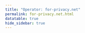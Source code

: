 ```yaml
---
title: "Operator: for-privacy.net"
permalink: for-privacy.net.html
datatable: true
hide_sidebar: true
---
```


<div>                        <script type="text/javascript">window.PlotlyConfig = {MathJaxConfig: 'local'};</script>
        <script src="https://cdn.plot.ly/plotly-latest.min.js"></script>                <div id="4be346ae-52bd-4f1c-a90d-c0d34cd2ddf3" class="plotly-graph-div" style="height:100%; width:100%;"></div>            <script type="text/javascript">                                    window.PLOTLYENV=window.PLOTLYENV || {};                                    if (document.getElementById("4be346ae-52bd-4f1c-a90d-c0d34cd2ddf3")) {                    Plotly.newPlot(                        "4be346ae-52bd-4f1c-a90d-c0d34cd2ddf3",                        [{"name": "exit probability (%)", "type": "scatter", "x": ["2019-10-31", "2019-11-01", "2019-11-02", "2019-11-03", "2019-11-04", "2019-11-05", "2019-11-06", "2019-11-07", "2019-11-08", "2019-11-09", "2019-11-10", "2019-11-11", "2019-11-12", "2019-11-13", "2019-11-14", "2019-11-15", "2019-11-16", "2019-11-17", "2019-11-18", "2019-11-19", "2019-11-20", "2019-11-21", "2019-11-22", "2019-11-23", "2019-11-24", "2019-11-25", "2019-11-26", "2019-11-27", "2019-11-28", "2019-11-29", "2019-11-30", "2019-12-01", "2019-12-02", "2019-12-03", "2019-12-04", "2019-12-05", "2019-12-06", "2019-12-07", "2019-12-08", "2019-12-09", "2019-12-10", "2019-12-11", "2019-12-12", "2019-12-13", "2019-12-14", "2019-12-15", "2019-12-16", "2019-12-17", "2019-12-18", "2019-12-19", "2019-12-20", "2019-12-21", "2019-12-22", "2019-12-23", "2019-12-24", "2019-12-25", "2019-12-26", "2019-12-27", "2019-12-28", "2019-12-29", "2019-12-30", "2019-12-31", "2020-01-01", "2020-01-02", "2020-01-03", "2020-01-04", "2020-01-05", "2020-01-06", "2020-01-07", "2020-01-08", "2020-01-09", "2020-01-10", "2020-01-11", "2020-01-12", "2020-01-13", "2020-01-14", "2020-01-15", "2020-01-16", "2020-01-17", "2020-01-18", "2020-01-19", "2020-01-20", "2020-01-21", "2020-01-22", "2020-01-23", "2020-01-24", "2020-01-25", "2020-01-26", "2020-01-27", "2020-01-28", "2020-01-29", "2020-01-30", "2020-01-31", "2020-02-01", "2020-02-02", "2020-02-03", "2020-02-04", "2020-02-05", "2020-02-06", "2020-02-07", "2020-02-08", "2020-02-09", "2020-02-10", "2020-02-11", "2020-02-12", "2020-02-13", "2020-02-14", "2020-02-15", "2020-02-16", "2020-02-17", "2020-02-18", "2020-02-19", "2020-02-20", "2020-02-21", "2020-02-22", "2020-02-23", "2020-02-24", "2020-02-25", "2020-02-26", "2020-02-27", "2020-02-28", "2020-02-29", "2020-02-29", "2020-02-29", "2020-02-29", "2020-02-29", "2020-02-29", "2020-02-29", "2020-02-29", "2020-02-29", "2020-02-29", "2020-02-29", "2020-02-29", "2020-02-29", "2020-02-29", "2020-02-29", "2020-02-29", "2020-02-29", "2020-02-29", "2020-02-29", "2020-02-29", "2020-02-29", "2020-02-29", "2020-02-29", "2020-02-29", "2020-03-01", "2020-03-02", "2020-03-03", "2020-03-04", "2020-03-05", "2020-03-06", "2020-03-07", "2020-03-08", "2020-03-09", "2020-03-10", "2020-03-11", "2020-03-12", "2020-03-13", "2020-03-14", "2020-03-15", "2020-03-16", "2020-03-17", "2020-03-18", "2020-03-19", "2020-03-20", "2020-03-21", "2020-03-22", "2020-03-23", "2020-03-24", "2020-03-25", "2020-03-26", "2020-03-27", "2020-03-28", "2020-03-29", "2020-03-30", "2020-03-31", "2020-04-01", "2020-04-02", "2020-04-03", "2020-04-04", "2020-04-05", "2020-04-06", "2020-04-07", "2020-04-08", "2020-04-09", "2020-04-10", "2020-04-11", "2020-04-12", "2020-04-13", "2020-04-14", "2020-04-15", "2020-04-16", "2020-04-17", "2020-04-18", "2020-04-19", "2020-04-20", "2020-04-21", "2020-04-22", "2020-04-23", "2020-04-24", "2020-04-25", "2020-04-26", "2020-04-27", "2020-04-28", "2020-04-29", "2020-04-30", "2020-05-01", "2020-05-02", "2020-05-03", "2020-05-04", "2020-05-05", "2020-05-06", "2020-05-07", "2020-05-08", "2020-05-09", "2020-05-10", "2020-05-12", "2020-05-12", "2020-05-13", "2020-05-14", "2020-05-15", "2020-05-16", "2020-05-17", "2020-05-18", "2020-05-19", "2020-05-20", "2020-05-20", "2020-05-20", "2020-05-20", "2020-05-20", "2020-05-20", "2020-05-20", "2020-05-20", "2020-05-20", "2020-05-20", "2020-05-20", "2020-05-20", "2020-05-20", "2020-05-20", "2020-05-20", "2020-05-20", "2020-05-20", "2020-05-20", "2020-05-20", "2020-05-20", "2020-05-21", "2020-05-21", "2020-05-21", "2020-05-21", "2020-05-21", "2020-05-21", "2020-05-21", "2020-05-21", "2020-05-21", "2020-05-21", "2020-05-21", "2020-05-21", "2020-05-21", "2020-05-21", "2020-05-21", "2020-05-21", "2020-05-21", "2020-05-21", "2020-05-21", "2020-05-21", "2020-05-21", "2020-05-21", "2020-05-21", "2020-05-22", "2020-05-22", "2020-05-22", "2020-05-22", "2020-05-22", "2020-05-22", "2020-05-22", "2020-05-22", "2020-05-22", "2020-05-22", "2020-05-22", "2020-05-22", "2020-05-22", "2020-05-22", "2020-05-22", "2020-05-22", "2020-05-22", "2020-05-22", "2020-05-22", "2020-05-22", "2020-05-22", "2020-05-22", "2020-05-22", "2020-05-22", "2020-05-23", "2020-05-24", "2020-05-25", "2020-05-26", "2020-05-27", "2020-05-28", "2020-05-29", "2020-05-30", "2020-05-31", "2020-06-01", "2020-06-02", "2020-06-03", "2020-06-04", "2020-06-05", "2020-06-06", "2020-06-07", "2020-06-08", "2020-06-09", "2020-06-10", "2020-06-11", "2020-06-12", "2020-06-13", "2020-06-14", "2020-06-15", "2020-06-16", "2020-06-17", "2020-06-18", "2020-06-19", "2020-06-20", "2020-06-21", "2020-06-22", "2020-06-22", "2020-06-22", "2020-06-22", "2020-06-22", "2020-06-22", "2020-06-22", "2020-06-22", "2020-06-22", "2020-06-22", "2020-06-22", "2020-06-22", "2020-06-22", "2020-06-22", "2020-06-22", "2020-06-22", "2020-06-22", "2020-06-22", "2020-06-22", "2020-06-22", "2020-06-22", "2020-06-22", "2020-06-22", "2020-06-22", "2020-06-23", "2020-06-24", "2020-06-25", "2020-06-26", "2020-06-27", "2020-06-28", "2020-06-29", "2020-06-30", "2020-07-01", "2020-07-02", "2020-07-03", "2020-07-04", "2020-07-05", "2020-07-06", "2020-07-07", "2020-07-08", "2020-07-09", "2020-07-10", "2020-07-11", "2020-07-12", "2020-07-13", "2020-07-14", "2020-07-15", "2020-07-16", "2020-07-17", "2020-07-18", "2020-07-19", "2020-07-20", "2020-07-21", "2020-07-22", "2020-07-23", "2020-07-24", "2020-07-25", "2020-07-26", "2020-07-27", "2020-07-28", "2020-07-29", "2020-07-30", "2020-07-31", "2020-08-01", "2020-08-02", "2020-08-03", "2020-08-04", "2020-08-04", "2020-08-05", "2020-08-06", "2020-08-07", "2020-08-08", "2020-08-09", "2020-08-10", "2020-08-11", "2020-08-12", "2020-08-13", "2020-08-14", "2020-08-15", "2020-08-16", "2020-08-17", "2020-08-18", "2020-08-19", "2020-08-20", "2020-08-21", "2020-08-22", "2020-08-23", "2020-08-24", "2020-08-25", "2020-08-26", "2020-08-27", "2020-08-28", "2020-08-29", "2020-08-30", "2020-08-31", "2020-09-01", "2020-09-02", "2020-09-03", "2020-09-04", "2020-09-05", "2020-09-06", "2020-09-08", "2020-09-09", "2020-09-10", "2020-09-11", "2020-09-12", "2020-09-13", "2020-09-14", "2020-09-15", "2020-09-16", "2020-09-17", "2020-09-18", "2020-09-19", "2020-09-20", "2020-09-21", "2020-09-22", "2020-09-23", "2020-09-24", "2020-09-25", "2020-09-26", "2020-09-27", "2020-09-28", "2020-09-29", "2020-09-30", "2020-10-01", "2020-10-02", "2020-10-03", "2020-10-04", "2020-10-05", "2020-10-06", "2020-10-07", "2020-10-08", "2020-10-09", "2020-10-10", "2020-10-11", "2020-10-12", "2020-10-13", "2020-10-14", "2020-10-15", "2020-10-16", "2020-10-17", "2020-10-18", "2020-10-19", "2020-10-20", "2020-10-21", "2020-10-22", "2020-10-23", "2020-10-24", "2020-10-25", "2020-10-26", "2020-10-27", "2020-10-28", "2020-10-30", "2020-10-31", "2020-11-01", "2020-11-02", "2020-11-03", "2020-11-04", "2020-11-05", "2020-11-06", "2020-11-07", "2020-11-08", "2020-11-09", "2020-11-10", "2020-11-11", "2020-11-12", "2020-11-13", "2020-11-14", "2020-11-15", "2020-11-17", "2020-11-18", "2020-11-19", "2020-11-20", "2020-11-21", "2020-11-22", "2020-11-23", "2020-11-24", "2020-11-25", "2020-11-26", "2020-11-27", "2020-11-28", "2020-11-29", "2020-11-30", "2020-12-01", "2020-12-02", "2020-12-03", "2020-12-04", "2020-12-05", "2020-12-06", "2020-12-07", "2020-12-09", "2020-12-10", "2020-12-11", "2020-12-12", "2020-12-13", "2020-12-14", "2020-12-16", "2020-12-19", "2020-12-20", "2020-12-22", "2020-12-24", "2020-12-25", "2020-12-26", "2020-12-27", "2020-12-28", "2020-12-29", "2020-12-30", "2020-12-31", "2021-01-01", "2021-01-02", "2021-01-03", "2021-01-04", "2021-01-05", "2021-01-07", "2021-01-08", "2021-01-09", "2021-01-10", "2021-01-11", "2021-01-12", "2021-01-13", "2021-01-14", "2021-01-15", "2021-01-16", "2021-01-17", "2021-01-18", "2021-01-19", "2021-01-20", "2021-01-21", "2021-01-22", "2021-01-23", "2021-01-24", "2021-01-25", "2021-01-26", "2021-01-27", "2021-01-28", "2021-01-29", "2021-01-30", "2021-01-31", "2021-02-01", "2021-02-02", "2021-02-03", "2021-02-04", "2021-02-05", "2021-02-06", "2021-02-07", "2021-02-08", "2021-02-09", "2021-02-10", "2021-02-11", "2021-02-12", "2021-02-13", "2021-02-14", "2021-02-15", "2021-02-16", "2021-02-17", "2021-02-18", "2021-02-19", "2021-02-20", "2021-02-21", "2021-02-22", "2021-02-23", "2021-02-24", "2021-02-25", "2021-02-26", "2021-02-27", "2021-02-28", "2021-03-01", "2021-03-02", "2021-03-03", "2021-03-04", "2021-03-05", "2021-03-06", "2021-03-07", "2021-03-08", "2021-03-09", "2021-03-10", "2021-03-11", "2021-03-13", "2021-03-14", "2021-03-15", "2021-03-16", "2021-03-17", "2021-03-18", "2021-03-19", "2021-03-20", "2021-03-21", "2021-03-22", "2021-03-23", "2021-03-24", "2021-03-25", "2021-03-26", "2021-03-27", "2021-03-28", "2021-03-29", "2021-03-30", "2021-03-31", "2021-04-01", "2021-04-02", "2021-04-03", "2021-04-04", "2021-04-05", "2021-04-06", "2021-04-07", "2021-04-08", "2021-04-09", "2021-04-10", "2021-04-11", "2021-04-12", "2021-04-13", "2021-04-14", "2021-04-15", "2021-04-16", "2021-04-17", "2021-04-18", "2021-04-19", "2021-04-20", "2021-04-21", "2021-04-22", "2021-04-23", "2021-04-24", "2021-04-25", "2021-04-26", "2021-04-27", "2021-04-28", "2021-04-29", "2021-04-30", "2021-05-01", "2021-05-02", "2021-05-03", "2021-05-04", "2021-05-05", "2021-05-06", "2021-05-07", "2021-05-08", "2021-05-09", "2021-05-10", "2021-05-11", "2021-05-12", "2021-05-13", "2021-05-14"], "xaxis": "x", "y": [0.0, 0.0, 0.0, 0.0, 0.0, 0.0, 0.0, 0.0, 0.0, 0.0, 0.0, 0.0, 0.0, 0.0, 0.0, 0.0, 0.0, 0.0, 0.0, 0.0, 0.0, 0.0, 0.0, 0.0, 0.0, 0.0, 0.0, 0.0, 0.0, 0.0, 0.0, 0.0, 0.0, 0.0, 0.0, 0.0, 0.0, 0.0, 0.0, 0.0, 0.0, 0.0, 0.0, 0.0, 0.0, 0.0, 0.0, 0.0, 0.0, 0.0, 0.0, 0.0, 0.0, 0.0, 0.0, 0.0, 0.0, 0.0, 0.0, 0.0, 0.0, 0.0, 0.0, 0.0, 0.0, 0.0, 0.0, 0.0, 0.0, 0.0, 0.0, 0.0, 0.0, 0.0, 0.0, 0.0, 0.0, 0.0, 0.0, 0.0, 0.0, 0.0, 0.0, 0.0, 0.0, 0.0, 0.0, 0.0, 0.0, 0.0, 0.0, 0.0, 0.0, 0.0, 0.0, 0.0, 0.0, 0.0, 0.0, 0.0, 0.0, 0.0, 0.0, 0.0, 0.0, 0.0, 0.0, 0.0, 0.0, 0.0, 0.0, 0.0, 0.0, 0.0, 0.0, 0.0, 0.0, 0.0, 0.0, 0.0, 0.0, 0.0, 0.0, 0.0, 0.0, 0.0, 0.0, 0.0, 0.0, 0.0, 0.0, 0.0, 0.0, 0.0, 0.0, 0.0, 0.0, 0.0, 0.0, 0.0, 0.0, 0.0, 0.0, 0.0, 0.0, 0.0, 0.0, 0.0, 0.0, 0.0, 0.0, 0.0, 0.0, 0.0, 0.0, 0.0, 0.0, 0.0, 0.0, 0.0, 0.0, 0.0, 0.0, 0.0, 0.0, 0.0, 0.0, 0.0, 0.0, 0.0, 0.0, 0.0, 0.0, 0.0, 0.0, 0.0, 0.0, 0.0, 0.0, 0.0, 0.0, 0.0, 0.0, 0.0, 0.01, 0.03, 0.04, 0.05, 0.09, 0.12, 0.14, 0.15, 0.17, 0.19, 0.21, 0.23, 0.23, 0.24, 0.28, 0.28, 0.28, 0.26, 0.25, 0.25, 0.29, 0.24, 0.24, 0.27, 0.25, 0.23, 0.23, 0.25, 0.23, 0.24, 0.25, 0.24, 0.25, 0.23, 0.23, 0.21, 0.23, 0.22, 0.22, 0.22, 0.21, 0.21, 0.21, 0.22, 0.21, 0.21, 0.21, 0.22, 0.22, 0.21, 0.21, 0.21, 0.21, 0.21, 0.22, 0.21, 0.21, 0.22, 0.21, 0.21, 0.22, 0.22, 0.22, 0.22, 0.22, 0.21, 0.22, 0.22, 0.22, 0.21, 0.22, 0.21, 0.21, 0.22, 0.22, 0.22, 0.21, 0.22, 0.22, 0.22, 0.22, 0.22, 0.21, 0.22, 0.27, 0.3, 0.26, 0.27, 0.3, 0.26, 0.27, 0.27, 0.3, 0.26, 0.27, 0.27, 0.27, 0.27, 0.3, 0.26, 0.27, 0.21, 0.3, 0.26, 0.27, 0.3, 0.26, 0.27, 0.29, 0.3, 0.28, 0.29, 0.3, 0.3, 0.24, 0.23, 0.26, 0.27, 0.28, 0.29, 0.28, 0.28, 0.28, 0.24, 0.24, 0.25, 0.25, 0.23, 0.26, 0.26, 0.27, 0.27, 0.29, 0.27, 0.27, 0.3, 0.33, 0.34, 0.51, 0.48, 0.52, 0.55, 0.49, 0.42, 0.55, 0.52, 0.5, 0.52, 0.55, 0.5, 0.47, 0.55, 0.52, 0.5, 0.54, 0.49, 0.47, 0.51, 0.54, 0.49, 0.42, 0.55, 0.49, 0.51, 0.46, 0.61, 0.51, 0.56, 0.54, 0.46, 0.49, 0.49, 0.49, 0.51, 0.38, 0.44, 0.45, 0.44, 0.41, 0.33, 0.37, 0.41, 0.38, 0.37, 0.38, 0.36, 0.38, 0.41, 0.41, 0.43, 0.39, 0.41, 0.43, 0.4, 0.43, 0.5, 0.49, 0.49, 0.48, 0.47, 0.52, 0.51, 0.44, 0.45, 0.44, 0.35, 0.44, 0.39, 0.42, 0.42, 0.43, 0.43, 0.43, 0.47, 0.43, 0.46, 0.48, 0.44, 0.51, 0.48, 0.43, 0.45, 0.46, 0.43, 0.49, 0.53, 0.53, 0.56, 0.57, 0.56, 0.56, 0.54, 0.47, 0.45, 0.46, 0.41, 0.45, 0.49, 0.49, 0.52, 0.56, 0.41, 0.46, 0.43, 0.43, 0.41, 0.43, 0.43, 0.3, 0.28, 0.37, 0.4, 0.42, 0.42, 0.4, 0.4, 0.4, 0.4, 0.41, 0.43, 0.45, 0.44, 0.44, 0.47, 0.47, 0.47, 0.46, 0.46, 0.46, 0.46, 0.47, 0.49, 0.49, 0.47, 0.47, 0.47, 0.48, 0.47, 0.48, 0.47, 0.45, 0.45, 0.48, 0.41, 0.42, 0.42, 0.41, 0.44, 0.41, 0.4, 0.39, 0.49, 0.51, 0.49, 0.44, 0.46, 0.46, 0.44, 0.42, 0.47, 0.45, 0.46, 0.53, 0.5, 0.36, 0.47, 0.41, 0.44, 0.41, 0.45, 0.47, 0.42, 0.45, 0.41, 0.4, 0.39, 0.46, 0.4, 0.45, 0.43, 0.46, 0.43, 0.4, 0.35, 0.37, 0.39, 0.36, 0.37, 0.39, 0.41, 0.42, 0.42, 0.42, 0.38, 0.39, 0.22, 0.45, 0.39, 0.43, 0.45, 0.52, 0.56, 0.5, 0.49, 0.47, 0.46, 0.44, 0.44, 0.45, 0.47, 0.46, 0.46, 0.46, 0.45, 0.41, 0.43, 0.43, 0.44, 0.44, 0.37, 0.43, 0.43, 0.42, 0.38, 0.4, 0.37, 0.38, 0.39, 0.42, 0.4, 0.39, 0.39, 0.19, 0.4, 0.41, 0.42, 0.39, 0.38, 0.37, 0.43, 0.43, 0.46, 0.42, 0.43, 0.45, 0.46, 0.44, 0.37, 0.35, 0.36, 0.34, 0.37, 0.19, 0.35, 0.44, 0.45, 0.26, 0.41, 0.42, 0.4, 0.39, 0.4, 0.39, 0.37, 0.36, 0.35, 0.21, 0.22, 0.44, 0.44, 0.43, 0.39, 0.19, 0.21, 0.31, 0.3, 0.3, 0.21, 0.15, 0.26, 0.07, 0.07, 0.07, 0.2, 0.14, 0.17, 0.15, 0.17, 0.16, 0.15, 0.18, 0.17, 0.15, 0.16, 0.16, 0.13, 0.16, 0.16, 0.13, 0.14, 0.14, 0.15, 0.15, 0.14, 0.16, 0.17, 0.15, 0.16, 0.14, 0.16, 0.15, 0.14, 0.13, 0.14, 0.14, 0.13, 0.13, 0.14, 0.13, 0.12, 0.13, 0.14, 0.14, 0.13, 0.13, 0.12, 0.14, 0.14, 0.15, 0.16, 0.15, 0.14, 0.13, 0.12, 0.13, 0.13, 0.15, 0.15], "yaxis": "y"}, {"name": "guard probability (%)", "type": "scatter", "x": ["2019-10-31", "2019-11-01", "2019-11-02", "2019-11-03", "2019-11-04", "2019-11-05", "2019-11-06", "2019-11-07", "2019-11-08", "2019-11-09", "2019-11-10", "2019-11-11", "2019-11-12", "2019-11-13", "2019-11-14", "2019-11-15", "2019-11-16", "2019-11-17", "2019-11-18", "2019-11-19", "2019-11-20", "2019-11-21", "2019-11-22", "2019-11-23", "2019-11-24", "2019-11-25", "2019-11-26", "2019-11-27", "2019-11-28", "2019-11-29", "2019-11-30", "2019-12-01", "2019-12-02", "2019-12-03", "2019-12-04", "2019-12-05", "2019-12-06", "2019-12-07", "2019-12-08", "2019-12-09", "2019-12-10", "2019-12-11", "2019-12-12", "2019-12-13", "2019-12-14", "2019-12-15", "2019-12-16", "2019-12-17", "2019-12-18", "2019-12-19", "2019-12-20", "2019-12-21", "2019-12-22", "2019-12-23", "2019-12-24", "2019-12-25", "2019-12-26", "2019-12-27", "2019-12-28", "2019-12-29", "2019-12-30", "2019-12-31", "2020-01-01", "2020-01-02", "2020-01-03", "2020-01-04", "2020-01-05", "2020-01-06", "2020-01-07", "2020-01-08", "2020-01-09", "2020-01-10", "2020-01-11", "2020-01-12", "2020-01-13", "2020-01-14", "2020-01-15", "2020-01-16", "2020-01-17", "2020-01-18", "2020-01-19", "2020-01-20", "2020-01-21", "2020-01-22", "2020-01-23", "2020-01-24", "2020-01-25", "2020-01-26", "2020-01-27", "2020-01-28", "2020-01-29", "2020-01-30", "2020-01-31", "2020-02-01", "2020-02-02", "2020-02-03", "2020-02-04", "2020-02-05", "2020-02-06", "2020-02-07", "2020-02-08", "2020-02-09", "2020-02-10", "2020-02-11", "2020-02-12", "2020-02-13", "2020-02-14", "2020-02-15", "2020-02-16", "2020-02-17", "2020-02-18", "2020-02-19", "2020-02-20", "2020-02-21", "2020-02-22", "2020-02-23", "2020-02-24", "2020-02-25", "2020-02-26", "2020-02-27", "2020-02-28", "2020-02-29", "2020-02-29", "2020-02-29", "2020-02-29", "2020-02-29", "2020-02-29", "2020-02-29", "2020-02-29", "2020-02-29", "2020-02-29", "2020-02-29", "2020-02-29", "2020-02-29", "2020-02-29", "2020-02-29", "2020-02-29", "2020-02-29", "2020-02-29", "2020-02-29", "2020-02-29", "2020-02-29", "2020-02-29", "2020-02-29", "2020-02-29", "2020-03-01", "2020-03-02", "2020-03-03", "2020-03-04", "2020-03-05", "2020-03-06", "2020-03-07", "2020-03-08", "2020-03-09", "2020-03-10", "2020-03-11", "2020-03-12", "2020-03-13", "2020-03-14", "2020-03-15", "2020-03-16", "2020-03-17", "2020-03-18", "2020-03-19", "2020-03-20", "2020-03-21", "2020-03-22", "2020-03-23", "2020-03-24", "2020-03-25", "2020-03-26", "2020-03-27", "2020-03-28", "2020-03-29", "2020-03-30", "2020-03-31", "2020-04-01", "2020-04-02", "2020-04-03", "2020-04-04", "2020-04-05", "2020-04-06", "2020-04-07", "2020-04-08", "2020-04-09", "2020-04-10", "2020-04-11", "2020-04-12", "2020-04-13", "2020-04-14", "2020-04-15", "2020-04-16", "2020-04-17", "2020-04-18", "2020-04-19", "2020-04-20", "2020-04-21", "2020-04-22", "2020-04-23", "2020-04-24", "2020-04-25", "2020-04-26", "2020-04-27", "2020-04-28", "2020-04-29", "2020-04-30", "2020-05-01", "2020-05-02", "2020-05-03", "2020-05-04", "2020-05-05", "2020-05-06", "2020-05-07", "2020-05-08", "2020-05-09", "2020-05-10", "2020-05-12", "2020-05-12", "2020-05-13", "2020-05-14", "2020-05-15", "2020-05-16", "2020-05-17", "2020-05-18", "2020-05-19", "2020-05-20", "2020-05-20", "2020-05-20", "2020-05-20", "2020-05-20", "2020-05-20", "2020-05-20", "2020-05-20", "2020-05-20", "2020-05-20", "2020-05-20", "2020-05-20", "2020-05-20", "2020-05-20", "2020-05-20", "2020-05-20", "2020-05-20", "2020-05-20", "2020-05-20", "2020-05-20", "2020-05-21", "2020-05-21", "2020-05-21", "2020-05-21", "2020-05-21", "2020-05-21", "2020-05-21", "2020-05-21", "2020-05-21", "2020-05-21", "2020-05-21", "2020-05-21", "2020-05-21", "2020-05-21", "2020-05-21", "2020-05-21", "2020-05-21", "2020-05-21", "2020-05-21", "2020-05-21", "2020-05-21", "2020-05-21", "2020-05-21", "2020-05-22", "2020-05-22", "2020-05-22", "2020-05-22", "2020-05-22", "2020-05-22", "2020-05-22", "2020-05-22", "2020-05-22", "2020-05-22", "2020-05-22", "2020-05-22", "2020-05-22", "2020-05-22", "2020-05-22", "2020-05-22", "2020-05-22", "2020-05-22", "2020-05-22", "2020-05-22", "2020-05-22", "2020-05-22", "2020-05-22", "2020-05-22", "2020-05-23", "2020-05-24", "2020-05-25", "2020-05-26", "2020-05-27", "2020-05-28", "2020-05-29", "2020-05-30", "2020-05-31", "2020-06-01", "2020-06-02", "2020-06-03", "2020-06-04", "2020-06-05", "2020-06-06", "2020-06-07", "2020-06-08", "2020-06-09", "2020-06-10", "2020-06-11", "2020-06-12", "2020-06-13", "2020-06-14", "2020-06-15", "2020-06-16", "2020-06-17", "2020-06-18", "2020-06-19", "2020-06-20", "2020-06-21", "2020-06-22", "2020-06-22", "2020-06-22", "2020-06-22", "2020-06-22", "2020-06-22", "2020-06-22", "2020-06-22", "2020-06-22", "2020-06-22", "2020-06-22", "2020-06-22", "2020-06-22", "2020-06-22", "2020-06-22", "2020-06-22", "2020-06-22", "2020-06-22", "2020-06-22", "2020-06-22", "2020-06-22", "2020-06-22", "2020-06-22", "2020-06-22", "2020-06-23", "2020-06-24", "2020-06-25", "2020-06-26", "2020-06-27", "2020-06-28", "2020-06-29", "2020-06-30", "2020-07-01", "2020-07-02", "2020-07-03", "2020-07-04", "2020-07-05", "2020-07-06", "2020-07-07", "2020-07-08", "2020-07-09", "2020-07-10", "2020-07-11", "2020-07-12", "2020-07-13", "2020-07-14", "2020-07-15", "2020-07-16", "2020-07-17", "2020-07-18", "2020-07-19", "2020-07-20", "2020-07-21", "2020-07-22", "2020-07-23", "2020-07-24", "2020-07-25", "2020-07-26", "2020-07-27", "2020-07-28", "2020-07-29", "2020-07-30", "2020-07-31", "2020-08-01", "2020-08-02", "2020-08-03", "2020-08-04", "2020-08-04", "2020-08-05", "2020-08-06", "2020-08-07", "2020-08-08", "2020-08-09", "2020-08-10", "2020-08-11", "2020-08-12", "2020-08-13", "2020-08-14", "2020-08-15", "2020-08-16", "2020-08-17", "2020-08-18", "2020-08-19", "2020-08-20", "2020-08-21", "2020-08-22", "2020-08-23", "2020-08-24", "2020-08-25", "2020-08-26", "2020-08-27", "2020-08-28", "2020-08-29", "2020-08-30", "2020-08-31", "2020-09-01", "2020-09-02", "2020-09-03", "2020-09-04", "2020-09-05", "2020-09-06", "2020-09-08", "2020-09-09", "2020-09-10", "2020-09-11", "2020-09-12", "2020-09-13", "2020-09-14", "2020-09-15", "2020-09-16", "2020-09-17", "2020-09-18", "2020-09-19", "2020-09-20", "2020-09-21", "2020-09-22", "2020-09-23", "2020-09-24", "2020-09-25", "2020-09-26", "2020-09-27", "2020-09-28", "2020-09-29", "2020-09-30", "2020-10-01", "2020-10-02", "2020-10-03", "2020-10-04", "2020-10-05", "2020-10-06", "2020-10-07", "2020-10-08", "2020-10-09", "2020-10-10", "2020-10-11", "2020-10-12", "2020-10-13", "2020-10-14", "2020-10-15", "2020-10-16", "2020-10-17", "2020-10-18", "2020-10-19", "2020-10-20", "2020-10-21", "2020-10-22", "2020-10-23", "2020-10-24", "2020-10-25", "2020-10-26", "2020-10-27", "2020-10-28", "2020-10-30", "2020-10-31", "2020-11-01", "2020-11-02", "2020-11-03", "2020-11-04", "2020-11-05", "2020-11-06", "2020-11-07", "2020-11-08", "2020-11-09", "2020-11-10", "2020-11-11", "2020-11-12", "2020-11-13", "2020-11-14", "2020-11-15", "2020-11-17", "2020-11-18", "2020-11-19", "2020-11-20", "2020-11-21", "2020-11-22", "2020-11-23", "2020-11-24", "2020-11-25", "2020-11-26", "2020-11-27", "2020-11-28", "2020-11-29", "2020-11-30", "2020-12-01", "2020-12-02", "2020-12-03", "2020-12-04", "2020-12-05", "2020-12-06", "2020-12-07", "2020-12-09", "2020-12-10", "2020-12-11", "2020-12-12", "2020-12-13", "2020-12-14", "2020-12-16", "2020-12-19", "2020-12-20", "2020-12-22", "2020-12-24", "2020-12-25", "2020-12-26", "2020-12-27", "2020-12-28", "2020-12-29", "2020-12-30", "2020-12-31", "2021-01-01", "2021-01-02", "2021-01-03", "2021-01-04", "2021-01-05", "2021-01-07", "2021-01-08", "2021-01-09", "2021-01-10", "2021-01-11", "2021-01-12", "2021-01-13", "2021-01-14", "2021-01-15", "2021-01-16", "2021-01-17", "2021-01-18", "2021-01-19", "2021-01-20", "2021-01-21", "2021-01-22", "2021-01-23", "2021-01-24", "2021-01-25", "2021-01-26", "2021-01-27", "2021-01-28", "2021-01-29", "2021-01-30", "2021-01-31", "2021-02-01", "2021-02-02", "2021-02-03", "2021-02-04", "2021-02-05", "2021-02-06", "2021-02-07", "2021-02-08", "2021-02-09", "2021-02-10", "2021-02-11", "2021-02-12", "2021-02-13", "2021-02-14", "2021-02-15", "2021-02-16", "2021-02-17", "2021-02-18", "2021-02-19", "2021-02-20", "2021-02-21", "2021-02-22", "2021-02-23", "2021-02-24", "2021-02-25", "2021-02-26", "2021-02-27", "2021-02-28", "2021-03-01", "2021-03-02", "2021-03-03", "2021-03-04", "2021-03-05", "2021-03-06", "2021-03-07", "2021-03-08", "2021-03-09", "2021-03-10", "2021-03-11", "2021-03-13", "2021-03-14", "2021-03-15", "2021-03-16", "2021-03-17", "2021-03-18", "2021-03-19", "2021-03-20", "2021-03-21", "2021-03-22", "2021-03-23", "2021-03-24", "2021-03-25", "2021-03-26", "2021-03-27", "2021-03-28", "2021-03-29", "2021-03-30", "2021-03-31", "2021-04-01", "2021-04-02", "2021-04-03", "2021-04-04", "2021-04-05", "2021-04-06", "2021-04-07", "2021-04-08", "2021-04-09", "2021-04-10", "2021-04-11", "2021-04-12", "2021-04-13", "2021-04-14", "2021-04-15", "2021-04-16", "2021-04-17", "2021-04-18", "2021-04-19", "2021-04-20", "2021-04-21", "2021-04-22", "2021-04-23", "2021-04-24", "2021-04-25", "2021-04-26", "2021-04-27", "2021-04-28", "2021-04-29", "2021-04-30", "2021-05-01", "2021-05-02", "2021-05-03", "2021-05-04", "2021-05-05", "2021-05-06", "2021-05-07", "2021-05-08", "2021-05-09", "2021-05-10", "2021-05-11", "2021-05-12", "2021-05-13", "2021-05-14"], "xaxis": "x", "y": [0.66, 0.68, 0.69, 0.68, 0.76, 0.78, 0.79, 0.77, 0.77, 0.73, 0.72, 0.72, 0.75, 0.71, 0.69, 0.73, 0.68, 0.65, 0.79, 0.81, 0.86, 0.92, 0.92, 0.96, 0.86, 0.86, 0.86, 0.86, 0.83, 0.84, 0.81, 0.8, 0.79, 0.83, 0.84, 0.88, 0.85, 0.8, 0.8, 0.78, 0.84, 0.85, 0.84, 0.85, 0.87, 0.87, 0.88, 0.9, 0.97, 0.95, 0.92, 0.94, 0.94, 0.92, 1.0, 1.05, 0.98, 0.98, 0.91, 0.93, 0.96, 0.95, 0.88, 0.85, 0.95, 0.9, 0.86, 0.92, 0.88, 0.93, 0.87, 0.88, 0.85, 0.85, 0.86, 0.82, 0.83, 0.88, 0.9, 0.9, 0.89, 0.92, 0.93, 0.9, 0.86, 0.86, 0.91, 0.86, 0.84, 0.83, 0.9, 0.84, 0.89, 0.88, 0.87, 0.9, 0.92, 0.92, 0.88, 0.88, 0.87, 0.91, 0.86, 0.89, 0.93, 0.96, 0.96, 0.94, 0.9, 0.91, 0.9, 0.92, 0.92, 0.89, 0.9, 0.85, 0.82, 0.81, 0.83, 0.83, 0.91, 0.92, 0.92, 0.91, 0.91, 0.91, 0.9, 0.92, 0.91, 0.91, 0.91, 0.92, 0.91, 0.9, 0.92, 0.91, 0.91, 0.86, 0.92, 0.88, 0.9, 0.93, 0.91, 0.91, 0.9, 0.9, 0.85, 0.89, 0.83, 0.85, 0.88, 0.89, 0.88, 0.92, 0.87, 0.84, 0.86, 0.74, 0.9, 0.84, 0.89, 0.91, 0.93, 0.92, 0.94, 1.01, 0.99, 1.0, 0.96, 0.93, 0.92, 0.97, 0.96, 1.0, 1.02, 0.97, 0.91, 0.9, 0.89, 0.85, 0.93, 0.98, 0.92, 0.88, 0.9, 0.89, 0.86, 0.87, 0.87, 0.83, 0.83, 0.8, 0.84, 0.83, 0.83, 0.8, 0.8, 0.87, 0.95, 0.88, 0.83, 0.85, 0.88, 0.86, 0.84, 0.89, 0.89, 0.89, 0.84, 0.83, 0.83, 0.83, 0.84, 0.85, 0.88, 0.88, 0.88, 0.8, 0.76, 0.83, 0.83, 0.87, 0.9, 0.85, 0.86, 0.86, 0.85, 0.86, 0.89, 0.86, 0.88, 0.85, 0.86, 0.89, 0.86, 0.88, 0.86, 0.86, 0.87, 0.87, 0.86, 0.86, 0.89, 0.85, 0.86, 0.88, 0.89, 0.85, 0.85, 0.88, 0.89, 0.85, 0.88, 0.89, 0.85, 0.87, 0.88, 0.89, 0.85, 0.89, 0.9, 0.86, 0.88, 0.89, 0.87, 0.88, 0.9, 0.87, 0.87, 0.85, 0.89, 0.89, 0.89, 0.89, 0.89, 0.86, 0.85, 0.89, 0.9, 0.86, 0.89, 0.86, 0.88, 0.9, 0.9, 0.86, 0.85, 0.89, 0.88, 0.89, 0.9, 0.89, 0.87, 0.88, 0.87, 0.83, 0.87, 0.86, 0.67, 0.69, 0.65, 0.55, 0.57, 0.57, 0.62, 0.59, 0.62, 0.69, 0.79, 0.75, 0.45, 0.5, 0.5, 0.52, 0.43, 0.49, 0.44, 0.53, 0.48, 0.33, 0.45, 0.49, 0.48, 0.48, 0.48, 0.48, 0.46, 0.48, 0.48, 0.48, 0.47, 0.47, 0.48, 0.46, 0.47, 0.48, 0.47, 0.47, 0.49, 0.44, 0.47, 0.47, 0.47, 0.46, 0.48, 0.48, 0.53, 0.56, 0.36, 0.44, 0.41, 0.32, 0.42, 0.46, 0.45, 0.39, 0.37, 0.41, 0.44, 0.46, 0.52, 0.67, 0.8, 0.81, 0.62, 0.64, 0.63, 0.66, 0.69, 0.67, 0.7, 0.78, 0.79, 0.73, 0.63, 0.68, 0.67, 0.64, 0.4, 0.38, 0.38, 0.37, 0.4, 0.37, 0.38, 0.37, 0.32, 0.38, 0.39, 0.42, 0.4, 0.4, 0.45, 0.5, 0.75, 0.81, 0.62, 0.52, 0.53, 0.52, 0.45, 0.56, 0.59, 0.56, 0.47, 0.51, 0.48, 0.46, 0.45, 0.55, 0.58, 0.47, 0.47, 0.48, 0.4, 0.46, 0.43, 0.42, 0.44, 0.41, 0.41, 0.43, 0.44, 0.63, 0.74, 0.72, 0.77, 0.57, 0.53, 0.51, 0.52, 0.52, 0.49, 0.46, 0.43, 0.38, 0.39, 0.41, 0.44, 0.45, 0.43, 0.44, 0.41, 0.46, 0.44, 0.43, 0.4, 0.43, 0.49, 0.5, 0.49, 0.44, 0.45, 0.44, 0.42, 0.43, 0.42, 0.47, 0.5, 0.49, 0.45, 0.45, 0.48, 0.59, 0.57, 0.46, 0.48, 0.46, 0.52, 0.49, 0.55, 0.57, 0.5, 0.48, 0.44, 0.46, 0.45, 0.48, 0.48, 0.5, 0.53, 0.5, 0.54, 0.67, 0.83, 0.77, 0.71, 0.53, 0.48, 0.45, 0.49, 0.48, 0.52, 0.61, 0.55, 0.51, 0.5, 0.48, 0.48, 0.5, 0.44, 0.46, 0.44, 0.45, 0.44, 0.45, 0.39, 0.43, 0.42, 0.41, 0.44, 0.5, 0.76, 0.77, 0.68, 0.51, 0.51, 0.56, 0.58, 0.4, 0.5, 0.4, 0.52, 0.53, 0.59, 0.42, 0.49, 0.54, 0.42, 0.42, 0.44, 0.42, 0.36, 0.41, 0.43, 0.58, 0.72, 0.81, 0.8, 0.7, 0.53, 0.52, 0.44, 0.52, 0.57, 0.56, 0.64, 0.52, 0.46, 0.54, 0.49, 0.59, 0.55, 0.6, 0.61, 0.47, 0.47, 0.47, 0.49, 0.44, 0.42, 0.4, 0.45, 0.45, 0.46, 0.5, 0.49, 0.64, 0.77, 0.75, 0.68, 0.62, 0.41, 0.33, 0.38, 0.45, 0.46, 0.5, 0.33, 0.45, 0.44, 0.41, 0.42, 0.46, 0.45, 0.47, 0.49, 0.49, 0.45, 0.47, 0.47, 0.48, 0.5, 0.47, 0.47, 0.53, 0.56, 0.58, 0.67, 0.58, 0.5, 0.5, 0.41, 0.46, 0.5, 0.47, 0.47, 0.48, 0.45, 0.43, 0.51, 0.58, 0.52, 0.43, 0.46, 0.49, 0.41, 0.39, 0.45, 0.4, 0.39, 0.42, 0.45, 0.44, 0.47, 0.56, 0.55, 0.59, 0.65, 0.45, 0.46, 0.43, 0.42, 0.49, 0.51, 0.54, 0.56, 0.52, 0.47, 0.47, 0.49, 0.5, 0.5, 0.53, 0.44, 0.44, 0.49, 0.47, 0.47, 0.48, 0.47, 0.48, 0.47, 0.49, 0.52, 0.6, 0.67, 0.68, 0.59, 0.53, 0.54, 0.48], "yaxis": "y"}, {"name": "advertised bandwidth", "type": "scatter", "x": ["2019-10-31", "2019-11-01", "2019-11-02", "2019-11-03", "2019-11-04", "2019-11-05", "2019-11-06", "2019-11-07", "2019-11-08", "2019-11-09", "2019-11-10", "2019-11-11", "2019-11-12", "2019-11-13", "2019-11-14", "2019-11-15", "2019-11-16", "2019-11-17", "2019-11-18", "2019-11-19", "2019-11-20", "2019-11-21", "2019-11-22", "2019-11-23", "2019-11-24", "2019-11-25", "2019-11-26", "2019-11-27", "2019-11-28", "2019-11-29", "2019-11-30", "2019-12-01", "2019-12-02", "2019-12-03", "2019-12-04", "2019-12-05", "2019-12-06", "2019-12-07", "2019-12-08", "2019-12-09", "2019-12-10", "2019-12-11", "2019-12-12", "2019-12-13", "2019-12-14", "2019-12-15", "2019-12-16", "2019-12-17", "2019-12-18", "2019-12-19", "2019-12-20", "2019-12-21", "2019-12-22", "2019-12-23", "2019-12-24", "2019-12-25", "2019-12-26", "2019-12-27", "2019-12-28", "2019-12-29", "2019-12-30", "2019-12-31", "2020-01-01", "2020-01-02", "2020-01-03", "2020-01-04", "2020-01-05", "2020-01-06", "2020-01-07", "2020-01-08", "2020-01-09", "2020-01-10", "2020-01-11", "2020-01-12", "2020-01-13", "2020-01-14", "2020-01-15", "2020-01-16", "2020-01-17", "2020-01-18", "2020-01-19", "2020-01-20", "2020-01-21", "2020-01-22", "2020-01-23", "2020-01-24", "2020-01-25", "2020-01-26", "2020-01-27", "2020-01-28", "2020-01-29", "2020-01-30", "2020-01-31", "2020-02-01", "2020-02-02", "2020-02-03", "2020-02-04", "2020-02-05", "2020-02-06", "2020-02-07", "2020-02-08", "2020-02-09", "2020-02-10", "2020-02-11", "2020-02-12", "2020-02-13", "2020-02-14", "2020-02-15", "2020-02-16", "2020-02-17", "2020-02-18", "2020-02-19", "2020-02-20", "2020-02-21", "2020-02-22", "2020-02-23", "2020-02-24", "2020-02-25", "2020-02-26", "2020-02-27", "2020-02-28", "2020-02-29", "2020-02-29", "2020-02-29", "2020-02-29", "2020-02-29", "2020-02-29", "2020-02-29", "2020-02-29", "2020-02-29", "2020-02-29", "2020-02-29", "2020-02-29", "2020-02-29", "2020-02-29", "2020-02-29", "2020-02-29", "2020-02-29", "2020-02-29", "2020-02-29", "2020-02-29", "2020-02-29", "2020-02-29", "2020-02-29", "2020-02-29", "2020-03-01", "2020-03-02", "2020-03-03", "2020-03-04", "2020-03-05", "2020-03-06", "2020-03-07", "2020-03-08", "2020-03-09", "2020-03-10", "2020-03-11", "2020-03-12", "2020-03-13", "2020-03-14", "2020-03-15", "2020-03-16", "2020-03-17", "2020-03-18", "2020-03-19", "2020-03-20", "2020-03-21", "2020-03-22", "2020-03-23", "2020-03-24", "2020-03-25", "2020-03-26", "2020-03-27", "2020-03-28", "2020-03-29", "2020-03-30", "2020-03-31", "2020-04-01", "2020-04-02", "2020-04-03", "2020-04-04", "2020-04-05", "2020-04-06", "2020-04-07", "2020-04-08", "2020-04-09", "2020-04-10", "2020-04-11", "2020-04-12", "2020-04-13", "2020-04-14", "2020-04-15", "2020-04-16", "2020-04-17", "2020-04-18", "2020-04-19", "2020-04-20", "2020-04-21", "2020-04-22", "2020-04-23", "2020-04-24", "2020-04-25", "2020-04-26", "2020-04-27", "2020-04-28", "2020-04-29", "2020-04-30", "2020-05-01", "2020-05-02", "2020-05-03", "2020-05-04", "2020-05-05", "2020-05-06", "2020-05-07", "2020-05-08", "2020-05-09", "2020-05-10", "2020-05-12", "2020-05-12", "2020-05-13", "2020-05-14", "2020-05-15", "2020-05-16", "2020-05-17", "2020-05-18", "2020-05-19", "2020-05-20", "2020-05-20", "2020-05-20", "2020-05-20", "2020-05-20", "2020-05-20", "2020-05-20", "2020-05-20", "2020-05-20", "2020-05-20", "2020-05-20", "2020-05-20", "2020-05-20", "2020-05-20", "2020-05-20", "2020-05-20", "2020-05-20", "2020-05-20", "2020-05-20", "2020-05-20", "2020-05-21", "2020-05-21", "2020-05-21", "2020-05-21", "2020-05-21", "2020-05-21", "2020-05-21", "2020-05-21", "2020-05-21", "2020-05-21", "2020-05-21", "2020-05-21", "2020-05-21", "2020-05-21", "2020-05-21", "2020-05-21", "2020-05-21", "2020-05-21", "2020-05-21", "2020-05-21", "2020-05-21", "2020-05-21", "2020-05-21", "2020-05-22", "2020-05-22", "2020-05-22", "2020-05-22", "2020-05-22", "2020-05-22", "2020-05-22", "2020-05-22", "2020-05-22", "2020-05-22", "2020-05-22", "2020-05-22", "2020-05-22", "2020-05-22", "2020-05-22", "2020-05-22", "2020-05-22", "2020-05-22", "2020-05-22", "2020-05-22", "2020-05-22", "2020-05-22", "2020-05-22", "2020-05-22", "2020-05-23", "2020-05-24", "2020-05-25", "2020-05-26", "2020-05-27", "2020-05-28", "2020-05-29", "2020-05-30", "2020-05-31", "2020-06-01", "2020-06-02", "2020-06-03", "2020-06-04", "2020-06-05", "2020-06-06", "2020-06-07", "2020-06-08", "2020-06-09", "2020-06-10", "2020-06-11", "2020-06-12", "2020-06-13", "2020-06-14", "2020-06-15", "2020-06-16", "2020-06-17", "2020-06-18", "2020-06-19", "2020-06-20", "2020-06-21", "2020-06-22", "2020-06-22", "2020-06-22", "2020-06-22", "2020-06-22", "2020-06-22", "2020-06-22", "2020-06-22", "2020-06-22", "2020-06-22", "2020-06-22", "2020-06-22", "2020-06-22", "2020-06-22", "2020-06-22", "2020-06-22", "2020-06-22", "2020-06-22", "2020-06-22", "2020-06-22", "2020-06-22", "2020-06-22", "2020-06-22", "2020-06-22", "2020-06-23", "2020-06-24", "2020-06-25", "2020-06-26", "2020-06-27", "2020-06-28", "2020-06-29", "2020-06-30", "2020-07-01", "2020-07-02", "2020-07-03", "2020-07-04", "2020-07-05", "2020-07-06", "2020-07-07", "2020-07-08", "2020-07-09", "2020-07-10", "2020-07-11", "2020-07-12", "2020-07-13", "2020-07-14", "2020-07-15", "2020-07-16", "2020-07-17", "2020-07-18", "2020-07-19", "2020-07-20", "2020-07-21", "2020-07-22", "2020-07-23", "2020-07-24", "2020-07-25", "2020-07-26", "2020-07-27", "2020-07-28", "2020-07-29", "2020-07-30", "2020-07-31", "2020-08-01", "2020-08-02", "2020-08-03", "2020-08-04", "2020-08-04", "2020-08-05", "2020-08-06", "2020-08-07", "2020-08-08", "2020-08-09", "2020-08-10", "2020-08-11", "2020-08-12", "2020-08-13", "2020-08-14", "2020-08-15", "2020-08-16", "2020-08-17", "2020-08-18", "2020-08-19", "2020-08-20", "2020-08-21", "2020-08-22", "2020-08-23", "2020-08-24", "2020-08-25", "2020-08-26", "2020-08-27", "2020-08-28", "2020-08-29", "2020-08-30", "2020-08-31", "2020-09-01", "2020-09-02", "2020-09-03", "2020-09-04", "2020-09-05", "2020-09-06", "2020-09-08", "2020-09-09", "2020-09-10", "2020-09-11", "2020-09-12", "2020-09-13", "2020-09-14", "2020-09-15", "2020-09-16", "2020-09-17", "2020-09-18", "2020-09-19", "2020-09-20", "2020-09-21", "2020-09-22", "2020-09-23", "2020-09-24", "2020-09-25", "2020-09-26", "2020-09-27", "2020-09-28", "2020-09-29", "2020-09-30", "2020-10-01", "2020-10-02", "2020-10-03", "2020-10-04", "2020-10-05", "2020-10-06", "2020-10-07", "2020-10-08", "2020-10-09", "2020-10-10", "2020-10-11", "2020-10-12", "2020-10-13", "2020-10-14", "2020-10-15", "2020-10-16", "2020-10-17", "2020-10-18", "2020-10-19", "2020-10-20", "2020-10-21", "2020-10-22", "2020-10-23", "2020-10-24", "2020-10-25", "2020-10-26", "2020-10-27", "2020-10-28", "2020-10-30", "2020-10-31", "2020-11-01", "2020-11-02", "2020-11-03", "2020-11-04", "2020-11-05", "2020-11-06", "2020-11-07", "2020-11-08", "2020-11-09", "2020-11-10", "2020-11-11", "2020-11-12", "2020-11-13", "2020-11-14", "2020-11-15", "2020-11-17", "2020-11-18", "2020-11-19", "2020-11-20", "2020-11-21", "2020-11-22", "2020-11-23", "2020-11-24", "2020-11-25", "2020-11-26", "2020-11-27", "2020-11-28", "2020-11-29", "2020-11-30", "2020-12-01", "2020-12-02", "2020-12-03", "2020-12-04", "2020-12-05", "2020-12-06", "2020-12-07", "2020-12-09", "2020-12-10", "2020-12-11", "2020-12-12", "2020-12-13", "2020-12-14", "2020-12-16", "2020-12-19", "2020-12-20", "2020-12-22", "2020-12-24", "2020-12-25", "2020-12-26", "2020-12-27", "2020-12-28", "2020-12-29", "2020-12-30", "2020-12-31", "2021-01-01", "2021-01-02", "2021-01-03", "2021-01-04", "2021-01-05", "2021-01-07", "2021-01-08", "2021-01-09", "2021-01-10", "2021-01-11", "2021-01-12", "2021-01-13", "2021-01-14", "2021-01-15", "2021-01-16", "2021-01-17", "2021-01-18", "2021-01-19", "2021-01-20", "2021-01-21", "2021-01-22", "2021-01-23", "2021-01-24", "2021-01-25", "2021-01-26", "2021-01-27", "2021-01-28", "2021-01-29", "2021-01-30", "2021-01-31", "2021-02-01", "2021-02-02", "2021-02-03", "2021-02-04", "2021-02-05", "2021-02-06", "2021-02-07", "2021-02-08", "2021-02-09", "2021-02-10", "2021-02-11", "2021-02-12", "2021-02-13", "2021-02-14", "2021-02-15", "2021-02-16", "2021-02-17", "2021-02-18", "2021-02-19", "2021-02-20", "2021-02-21", "2021-02-22", "2021-02-23", "2021-02-24", "2021-02-25", "2021-02-26", "2021-02-27", "2021-02-28", "2021-03-01", "2021-03-02", "2021-03-03", "2021-03-04", "2021-03-05", "2021-03-06", "2021-03-07", "2021-03-08", "2021-03-09", "2021-03-10", "2021-03-11", "2021-03-13", "2021-03-14", "2021-03-15", "2021-03-16", "2021-03-17", "2021-03-18", "2021-03-19", "2021-03-20", "2021-03-21", "2021-03-22", "2021-03-23", "2021-03-24", "2021-03-25", "2021-03-26", "2021-03-27", "2021-03-28", "2021-03-29", "2021-03-30", "2021-03-31", "2021-04-01", "2021-04-02", "2021-04-03", "2021-04-04", "2021-04-05", "2021-04-06", "2021-04-07", "2021-04-08", "2021-04-09", "2021-04-10", "2021-04-11", "2021-04-12", "2021-04-13", "2021-04-14", "2021-04-15", "2021-04-16", "2021-04-17", "2021-04-18", "2021-04-19", "2021-04-20", "2021-04-21", "2021-04-22", "2021-04-23", "2021-04-24", "2021-04-25", "2021-04-26", "2021-04-27", "2021-04-28", "2021-04-29", "2021-04-30", "2021-05-01", "2021-05-02", "2021-05-03", "2021-05-04", "2021-05-05", "2021-05-06", "2021-05-07", "2021-05-08", "2021-05-09", "2021-05-10", "2021-05-11", "2021-05-12", "2021-05-13", "2021-05-14"], "xaxis": "x", "y": [2.16, 2.16, 2.26, 2.28, 2.05, 2.04, 2.03, 1.96, 1.93, 1.94, 1.96, 1.99, 1.99, 2.0, 1.99, 1.96, 1.95, 1.96, 1.95, 1.96, 1.96, 1.96, 1.95, 1.91, 1.92, 1.96, 1.96, 1.95, 1.96, 1.94, 1.9, 1.9, 1.89, 1.91, 1.91, 1.94, 1.93, 1.93, 1.92, 1.93, 1.95, 1.96, 1.96, 1.97, 1.96, 1.95, 1.93, 1.93, 1.98, 1.99, 2.0, 1.98, 1.99, 2.05, 2.11, 2.11, 2.12, 2.13, 2.08, 2.03, 2.03, 2.04, 2.03, 2.04, 2.03, 2.03, 2.05, 2.03, 2.03, 2.03, 2.03, 2.04, 2.06, 2.06, 2.05, 2.05, 2.05, 2.07, 2.06, 2.05, 2.06, 2.07, 2.04, 2.03, 2.05, 2.05, 1.99, 1.99, 1.97, 1.95, 1.97, 1.96, 1.96, 2.0, 2.01, 2.02, 2.02, 2.01, 1.99, 2.0, 2.02, 2.02, 2.02, 2.01, 2.02, 2.03, 2.01, 2.04, 2.03, 2.05, 2.05, 2.05, 2.01, 2.0, 2.0, 2.01, 2.05, 2.08, 2.1, 2.07, 2.07, 2.09, 2.09, 2.07, 2.09, 2.09, 2.07, 2.09, 2.09, 2.09, 2.07, 2.09, 2.09, 2.07, 2.09, 2.09, 2.09, 2.07, 2.09, 2.09, 2.07, 2.09, 2.09, 2.09, 2.07, 2.09, 2.08, 2.07, 2.05, 2.04, 2.02, 2.02, 2.03, 2.04, 2.05, 2.05, 2.05, 2.03, 2.03, 2.13, 2.16, 2.16, 2.22, 2.26, 2.26, 2.24, 2.22, 2.21, 2.22, 2.24, 2.23, 2.26, 2.26, 2.34, 2.32, 2.34, 2.33, 2.35, 2.31, 2.31, 2.32, 2.33, 2.33, 2.32, 2.31, 2.32, 2.36, 2.36, 2.37, 2.42, 2.44, 2.46, 2.51, 2.5, 2.49, 2.49, 2.53, 2.53, 2.54, 2.58, 2.58, 2.59, 2.58, 2.62, 2.62, 2.64, 2.62, 2.59, 2.57, 2.56, 2.57, 2.59, 2.62, 2.64, 2.64, 2.63, 2.61, 2.62, 2.61, 2.59, 2.6, 2.59, 2.59, 2.6, 2.64, 2.64, 2.64, 2.64, 2.64, 2.64, 2.64, 2.64, 2.64, 2.64, 2.64, 2.64, 2.64, 2.64, 2.64, 2.64, 2.64, 2.64, 2.64, 2.64, 2.64, 2.62, 2.62, 2.62, 2.62, 2.62, 2.62, 2.62, 2.62, 2.62, 2.62, 2.62, 2.62, 2.62, 2.62, 2.62, 2.62, 2.62, 2.62, 2.62, 2.62, 2.62, 2.62, 2.62, 2.62, 2.63, 2.63, 2.62, 2.63, 2.63, 2.62, 2.62, 2.63, 2.63, 2.62, 2.63, 2.62, 2.62, 2.63, 2.63, 2.62, 2.62, 2.63, 2.62, 2.62, 2.63, 2.63, 2.62, 2.67, 2.66, 2.66, 2.64, 2.65, 2.66, 2.65, 2.64, 2.64, 2.63, 2.55, 2.35, 2.35, 2.34, 2.39, 2.49, 2.6, 2.81, 2.89, 2.87, 2.88, 2.88, 2.71, 2.08, 2.13, 2.15, 2.17, 2.25, 2.32, 2.36, 2.38, 2.36, 2.37, 2.37, 2.38, 2.36, 2.37, 2.38, 2.38, 2.37, 2.37, 2.38, 2.36, 2.37, 2.37, 2.38, 2.37, 2.38, 2.36, 2.37, 2.37, 2.38, 2.36, 2.37, 2.57, 2.53, 2.36, 2.37, 2.36, 2.37, 2.38, 2.38, 2.13, 2.14, 2.11, 2.09, 2.1, 2.12, 2.46, 2.47, 2.62, 2.92, 3.02, 3.1, 3.15, 3.13, 2.97, 2.61, 2.61, 2.63, 2.63, 2.65, 2.64, 2.63, 2.64, 2.67, 2.4, 2.42, 2.45, 2.43, 2.44, 2.42, 2.15, 2.14, 2.14, 2.11, 2.1, 2.11, 2.12, 2.11, 2.28, 2.51, 2.8, 2.8, 2.93, 2.94, 2.87, 2.89, 2.85, 2.86, 2.35, 2.37, 2.37, 2.34, 2.34, 2.35, 2.35, 2.42, 2.36, 2.4, 2.38, 2.37, 2.37, 2.35, 2.28, 2.28, 2.09, 2.06, 2.05, 2.06, 2.09, 2.45, 2.71, 2.92, 3.0, 2.97, 2.97, 2.83, 2.51, 2.44, 2.07, 2.07, 2.07, 2.04, 2.01, 2.01, 2.03, 2.07, 2.07, 2.09, 2.08, 2.09, 2.07, 2.08, 2.08, 2.07, 2.08, 2.06, 2.08, 2.12, 2.11, 2.11, 2.11, 2.12, 2.13, 2.14, 2.15, 2.19, 2.18, 2.18, 2.31, 2.3, 2.4, 2.45, 2.44, 2.44, 2.55, 2.56, 2.61, 2.64, 2.46, 2.43, 2.43, 2.38, 2.38, 2.21, 2.22, 2.2, 2.21, 2.19, 2.26, 2.51, 2.73, 2.79, 2.83, 2.89, 2.89, 2.85, 2.82, 2.3, 2.34, 2.42, 2.44, 2.45, 2.43, 2.6, 2.61, 2.43, 2.41, 2.4, 2.39, 2.38, 2.34, 2.14, 2.11, 2.09, 2.1, 2.12, 2.13, 2.33, 2.62, 2.82, 2.89, 2.86, 2.87, 2.91, 2.73, 2.35, 2.27, 2.33, 2.37, 2.41, 2.45, 2.46, 2.46, 2.44, 2.43, 2.42, 2.42, 2.23, 2.22, 2.26, 2.25, 2.4, 2.52, 2.65, 2.76, 2.77, 2.75, 2.75, 2.67, 2.53, 2.6, 2.34, 2.32, 2.32, 2.28, 2.29, 2.29, 2.44, 2.43, 2.37, 2.37, 2.37, 2.36, 2.36, 2.35, 2.3, 2.1, 2.11, 2.1, 2.1, 2.09, 2.11, 2.09, 2.62, 2.76, 2.79, 2.79, 2.73, 2.7, 2.59, 2.39, 2.22, 2.15, 2.15, 2.18, 2.24, 2.26, 2.26, 2.38, 2.38, 2.24, 2.28, 2.28, 2.27, 2.26, 2.27, 2.28, 2.24, 2.09, 2.08, 2.15, 2.39, 2.55, 2.59, 2.6, 2.6, 2.56, 2.3, 2.41, 2.22, 2.07, 2.03, 1.93, 1.89, 1.89, 2.0, 1.95, 1.89, 1.93, 1.93, 1.92, 1.94, 1.93, 1.89, 1.71, 1.71, 1.7, 1.66, 1.69, 1.69, 1.79, 1.94, 2.1, 2.13, 2.21, 2.21, 2.21, 2.22, 2.22, 1.95, 1.86, 1.89, 1.9, 1.9, 1.91, 1.92, 2.01, 2.01, 1.92, 1.92, 1.92, 1.91, 1.9, 1.92, 1.92, 1.93, 1.75, 1.75, 1.74, 1.7, 1.93, 2.0, 2.04, 2.21, 2.26, 2.25, 2.25, 2.24], "yaxis": "y2"}],                        {"hovermode": "x", "template": {"data": {"bar": [{"error_x": {"color": "#2a3f5f"}, "error_y": {"color": "#2a3f5f"}, "marker": {"line": {"color": "#E5ECF6", "width": 0.5}}, "type": "bar"}], "barpolar": [{"marker": {"line": {"color": "#E5ECF6", "width": 0.5}}, "type": "barpolar"}], "carpet": [{"aaxis": {"endlinecolor": "#2a3f5f", "gridcolor": "white", "linecolor": "white", "minorgridcolor": "white", "startlinecolor": "#2a3f5f"}, "baxis": {"endlinecolor": "#2a3f5f", "gridcolor": "white", "linecolor": "white", "minorgridcolor": "white", "startlinecolor": "#2a3f5f"}, "type": "carpet"}], "choropleth": [{"colorbar": {"outlinewidth": 0, "ticks": ""}, "type": "choropleth"}], "contour": [{"colorbar": {"outlinewidth": 0, "ticks": ""}, "colorscale": [[0.0, "#0d0887"], [0.1111111111111111, "#46039f"], [0.2222222222222222, "#7201a8"], [0.3333333333333333, "#9c179e"], [0.4444444444444444, "#bd3786"], [0.5555555555555556, "#d8576b"], [0.6666666666666666, "#ed7953"], [0.7777777777777778, "#fb9f3a"], [0.8888888888888888, "#fdca26"], [1.0, "#f0f921"]], "type": "contour"}], "contourcarpet": [{"colorbar": {"outlinewidth": 0, "ticks": ""}, "type": "contourcarpet"}], "heatmap": [{"colorbar": {"outlinewidth": 0, "ticks": ""}, "colorscale": [[0.0, "#0d0887"], [0.1111111111111111, "#46039f"], [0.2222222222222222, "#7201a8"], [0.3333333333333333, "#9c179e"], [0.4444444444444444, "#bd3786"], [0.5555555555555556, "#d8576b"], [0.6666666666666666, "#ed7953"], [0.7777777777777778, "#fb9f3a"], [0.8888888888888888, "#fdca26"], [1.0, "#f0f921"]], "type": "heatmap"}], "heatmapgl": [{"colorbar": {"outlinewidth": 0, "ticks": ""}, "colorscale": [[0.0, "#0d0887"], [0.1111111111111111, "#46039f"], [0.2222222222222222, "#7201a8"], [0.3333333333333333, "#9c179e"], [0.4444444444444444, "#bd3786"], [0.5555555555555556, "#d8576b"], [0.6666666666666666, "#ed7953"], [0.7777777777777778, "#fb9f3a"], [0.8888888888888888, "#fdca26"], [1.0, "#f0f921"]], "type": "heatmapgl"}], "histogram": [{"marker": {"colorbar": {"outlinewidth": 0, "ticks": ""}}, "type": "histogram"}], "histogram2d": [{"colorbar": {"outlinewidth": 0, "ticks": ""}, "colorscale": [[0.0, "#0d0887"], [0.1111111111111111, "#46039f"], [0.2222222222222222, "#7201a8"], [0.3333333333333333, "#9c179e"], [0.4444444444444444, "#bd3786"], [0.5555555555555556, "#d8576b"], [0.6666666666666666, "#ed7953"], [0.7777777777777778, "#fb9f3a"], [0.8888888888888888, "#fdca26"], [1.0, "#f0f921"]], "type": "histogram2d"}], "histogram2dcontour": [{"colorbar": {"outlinewidth": 0, "ticks": ""}, "colorscale": [[0.0, "#0d0887"], [0.1111111111111111, "#46039f"], [0.2222222222222222, "#7201a8"], [0.3333333333333333, "#9c179e"], [0.4444444444444444, "#bd3786"], [0.5555555555555556, "#d8576b"], [0.6666666666666666, "#ed7953"], [0.7777777777777778, "#fb9f3a"], [0.8888888888888888, "#fdca26"], [1.0, "#f0f921"]], "type": "histogram2dcontour"}], "mesh3d": [{"colorbar": {"outlinewidth": 0, "ticks": ""}, "type": "mesh3d"}], "parcoords": [{"line": {"colorbar": {"outlinewidth": 0, "ticks": ""}}, "type": "parcoords"}], "pie": [{"automargin": true, "type": "pie"}], "scatter": [{"marker": {"colorbar": {"outlinewidth": 0, "ticks": ""}}, "type": "scatter"}], "scatter3d": [{"line": {"colorbar": {"outlinewidth": 0, "ticks": ""}}, "marker": {"colorbar": {"outlinewidth": 0, "ticks": ""}}, "type": "scatter3d"}], "scattercarpet": [{"marker": {"colorbar": {"outlinewidth": 0, "ticks": ""}}, "type": "scattercarpet"}], "scattergeo": [{"marker": {"colorbar": {"outlinewidth": 0, "ticks": ""}}, "type": "scattergeo"}], "scattergl": [{"marker": {"colorbar": {"outlinewidth": 0, "ticks": ""}}, "type": "scattergl"}], "scattermapbox": [{"marker": {"colorbar": {"outlinewidth": 0, "ticks": ""}}, "type": "scattermapbox"}], "scatterpolar": [{"marker": {"colorbar": {"outlinewidth": 0, "ticks": ""}}, "type": "scatterpolar"}], "scatterpolargl": [{"marker": {"colorbar": {"outlinewidth": 0, "ticks": ""}}, "type": "scatterpolargl"}], "scatterternary": [{"marker": {"colorbar": {"outlinewidth": 0, "ticks": ""}}, "type": "scatterternary"}], "surface": [{"colorbar": {"outlinewidth": 0, "ticks": ""}, "colorscale": [[0.0, "#0d0887"], [0.1111111111111111, "#46039f"], [0.2222222222222222, "#7201a8"], [0.3333333333333333, "#9c179e"], [0.4444444444444444, "#bd3786"], [0.5555555555555556, "#d8576b"], [0.6666666666666666, "#ed7953"], [0.7777777777777778, "#fb9f3a"], [0.8888888888888888, "#fdca26"], [1.0, "#f0f921"]], "type": "surface"}], "table": [{"cells": {"fill": {"color": "#EBF0F8"}, "line": {"color": "white"}}, "header": {"fill": {"color": "#C8D4E3"}, "line": {"color": "white"}}, "type": "table"}]}, "layout": {"annotationdefaults": {"arrowcolor": "#2a3f5f", "arrowhead": 0, "arrowwidth": 1}, "autotypenumbers": "strict", "coloraxis": {"colorbar": {"outlinewidth": 0, "ticks": ""}}, "colorscale": {"diverging": [[0, "#8e0152"], [0.1, "#c51b7d"], [0.2, "#de77ae"], [0.3, "#f1b6da"], [0.4, "#fde0ef"], [0.5, "#f7f7f7"], [0.6, "#e6f5d0"], [0.7, "#b8e186"], [0.8, "#7fbc41"], [0.9, "#4d9221"], [1, "#276419"]], "sequential": [[0.0, "#0d0887"], [0.1111111111111111, "#46039f"], [0.2222222222222222, "#7201a8"], [0.3333333333333333, "#9c179e"], [0.4444444444444444, "#bd3786"], [0.5555555555555556, "#d8576b"], [0.6666666666666666, "#ed7953"], [0.7777777777777778, "#fb9f3a"], [0.8888888888888888, "#fdca26"], [1.0, "#f0f921"]], "sequentialminus": [[0.0, "#0d0887"], [0.1111111111111111, "#46039f"], [0.2222222222222222, "#7201a8"], [0.3333333333333333, "#9c179e"], [0.4444444444444444, "#bd3786"], [0.5555555555555556, "#d8576b"], [0.6666666666666666, "#ed7953"], [0.7777777777777778, "#fb9f3a"], [0.8888888888888888, "#fdca26"], [1.0, "#f0f921"]]}, "colorway": ["#636efa", "#EF553B", "#00cc96", "#ab63fa", "#FFA15A", "#19d3f3", "#FF6692", "#B6E880", "#FF97FF", "#FECB52"], "font": {"color": "#2a3f5f"}, "geo": {"bgcolor": "white", "lakecolor": "white", "landcolor": "#E5ECF6", "showlakes": true, "showland": true, "subunitcolor": "white"}, "hoverlabel": {"align": "left"}, "hovermode": "closest", "mapbox": {"style": "light"}, "paper_bgcolor": "white", "plot_bgcolor": "#E5ECF6", "polar": {"angularaxis": {"gridcolor": "white", "linecolor": "white", "ticks": ""}, "bgcolor": "#E5ECF6", "radialaxis": {"gridcolor": "white", "linecolor": "white", "ticks": ""}}, "scene": {"xaxis": {"backgroundcolor": "#E5ECF6", "gridcolor": "white", "gridwidth": 2, "linecolor": "white", "showbackground": true, "ticks": "", "zerolinecolor": "white"}, "yaxis": {"backgroundcolor": "#E5ECF6", "gridcolor": "white", "gridwidth": 2, "linecolor": "white", "showbackground": true, "ticks": "", "zerolinecolor": "white"}, "zaxis": {"backgroundcolor": "#E5ECF6", "gridcolor": "white", "gridwidth": 2, "linecolor": "white", "showbackground": true, "ticks": "", "zerolinecolor": "white"}}, "shapedefaults": {"line": {"color": "#2a3f5f"}}, "ternary": {"aaxis": {"gridcolor": "white", "linecolor": "white", "ticks": ""}, "baxis": {"gridcolor": "white", "linecolor": "white", "ticks": ""}, "bgcolor": "#E5ECF6", "caxis": {"gridcolor": "white", "linecolor": "white", "ticks": ""}}, "title": {"x": 0.05}, "xaxis": {"automargin": true, "gridcolor": "white", "linecolor": "white", "ticks": "", "title": {"standoff": 15}, "zerolinecolor": "white", "zerolinewidth": 2}, "yaxis": {"automargin": true, "gridcolor": "white", "linecolor": "white", "ticks": "", "title": {"standoff": 15}, "zerolinecolor": "white", "zerolinewidth": 2}}}, "xaxis": {"anchor": "y", "domain": [0.0, 0.94], "rangeselector": {"buttons": [{"count": 7, "label": "week", "step": "day", "stepmode": "backward"}, {"count": 1, "label": "month", "step": "month", "stepmode": "backward"}, {"count": 6, "label": "6 months", "step": "month", "stepmode": "backward"}, {"count": 1, "label": "year", "step": "year", "stepmode": "backward"}, {"step": "all"}]}}, "yaxis": {"anchor": "x", "domain": [0.0, 1.0], "rangemode": "nonnegative", "ticksuffix": "%", "title": {"text": "exit / guard probability"}}, "yaxis2": {"anchor": "x", "overlaying": "y", "rangemode": "nonnegative", "side": "right", "ticksuffix": " Gbit/s", "title": {"text": "advertised bandwidth"}}},                        {"responsive": true}                    )                };                            </script>        </div>

Only verified relays are included in the graph and table. A verified relay claims to be part of a domain
and can be verified to be part of it via the
["well-known" URL or DNS records](https://nusenu.github.io/ContactInfo-Information-Sharing-Specification/#proof).

<div class="datatable-begin"></div>

| Nickname                                                                                   |   Mbit/s | Exit   | IPv4                                                   | IPv6                                                                 | First Seen   | Tor Version   | AS Name                                              |
|:-------------------------------------------------------------------------------------------|---------:|:-------|:-------------------------------------------------------|:---------------------------------------------------------------------|:-------------|:--------------|:-----------------------------------------------------|
| [TorOrDie4privacyNET](https://yui.cat/relay/18671DE5092C67883BFB2450C3267B92618BEC66.html) |      161 | N      | [37.157.254.114](https://stat.ripe.net/37.157.254.114) | [2001:4ba0:ffff:1ce::3](https://stat.ripe.net/2001:4ba0:ffff:1ce::3) | 2019-04-28   | 0.4.5.6       | [myLoc managed IT AG](https://stat.ripe.net/AS24961) |
| [TorOrDie4privacyNET](https://yui.cat/relay/1AAC19D892F84910AB94C45092241ABA3CFC4C89.html) |      135 | N      | [91.194.84.89](https://stat.ripe.net/91.194.84.89)     | [2001:4ba0:ffff:1ce::2](https://stat.ripe.net/2001:4ba0:ffff:1ce::2) | 2019-04-28   | 0.4.5.6       | [myLoc managed IT AG](https://stat.ripe.net/AS24961) |
| [TorOrDie4privacyNET](https://yui.cat/relay/376DC7CAD597D3A4CBB651999CFAD0E77DC9AE8C.html) |      105 | Y      | [104.244.73.43](https://stat.ripe.net/104.244.73.43)   | [2605:6400:30:f78b::2](https://stat.ripe.net/2605:6400:30:f78b::2)   | 2020-04-08   | 0.4.5.7       | [FranTech Solutions](https://stat.ripe.net/AS53667)  |
| [TorOrDie4privacyNET](https://yui.cat/relay/43028D0071DE055180DAA82DE200B42FD2131C23.html) |      208 | N      | [37.157.255.114](https://stat.ripe.net/37.157.255.114) | [2001:4ba0:ffff:c4::3](https://stat.ripe.net/2001:4ba0:ffff:c4::3)   | 2019-05-07   | 0.4.5.6       | [myLoc managed IT AG](https://stat.ripe.net/AS24961) |
| [TorOrDie4privacyNET](https://yui.cat/relay/5D84900DBE6D6365684A9675B81A68ACE9577A68.html) |       99 | Y      | [104.244.73.193](https://stat.ripe.net/104.244.73.193) | [2605:6400:30:f7ca::2](https://stat.ripe.net/2605:6400:30:f7ca::2)   | 2020-04-01   | 0.4.5.7       | [FranTech Solutions](https://stat.ripe.net/AS53667)  |
| [TorOrDie4privacyNET](https://yui.cat/relay/6D6EC2A2E2ED8BFF2D4834F8D669D82FC2A9FA8D.html) |      251 | N      | [217.79.184.72](https://stat.ripe.net/217.79.184.72)   | [2001:4ba0:ffff:c4::2](https://stat.ripe.net/2001:4ba0:ffff:c4::2)   | 2019-05-07   | 0.4.5.6       | [myLoc managed IT AG](https://stat.ripe.net/AS24961) |
| [TorOrDie4privacyNET](https://yui.cat/relay/8EE44717FA55705C12086F3ECD1F8D9C8676FD05.html) |      251 | N      | [217.79.181.23](https://stat.ripe.net/217.79.181.23)   | [2001:4ba0:ffff:15::2](https://stat.ripe.net/2001:4ba0:ffff:15::2)   | 2019-05-06   | 0.4.5.6       | [myLoc managed IT AG](https://stat.ripe.net/AS24961) |
| [TorOrDie4privacyNET](https://yui.cat/relay/9423A72BBC8B5C6AC9DE9F57735EB2B08E4156E8.html) |      251 | N      | [37.157.254.37](https://stat.ripe.net/37.157.254.37)   | [2001:4ba0:ffff:11a::3](https://stat.ripe.net/2001:4ba0:ffff:11a::3) | 2019-03-16   | 0.4.5.6       | [myLoc managed IT AG](https://stat.ripe.net/AS24961) |
| [TorOrDie4privacyNET](https://yui.cat/relay/A751D8BEE222564B7BA657F74B6658836FF1AEEA.html) |      249 | N      | [93.186.202.32](https://stat.ripe.net/93.186.202.32)   | [2001:4ba0:ffff:11a::2](https://stat.ripe.net/2001:4ba0:ffff:11a::2) | 2019-03-17   | 0.4.5.6       | [myLoc managed IT AG](https://stat.ripe.net/AS24961) |
| [TorOrDie4privacyNET](https://yui.cat/relay/BD2A34ADE4E603A272FAAD23AEF389801BB223BB.html) |      233 | N      | [37.157.255.118](https://stat.ripe.net/37.157.255.118) | [2001:4ba0:ffff:15::3](https://stat.ripe.net/2001:4ba0:ffff:15::3)   | 2019-05-07   | 0.4.5.6       | [myLoc managed IT AG](https://stat.ripe.net/AS24961) |
| [TorOrDie4privacyNET](https://yui.cat/relay/C7106F0C6A7CF0F592CBAFF7C79BD81153B1B5F5.html) |      132 | N      | [37.157.254.113](https://stat.ripe.net/37.157.254.113) | [2001:4ba0:ffff:58::3](https://stat.ripe.net/2001:4ba0:ffff:58::3)   | 2019-10-23   | 0.4.5.6       | [myLoc managed IT AG](https://stat.ripe.net/AS24961) |
| [TorOrDie4privacyNET](https://yui.cat/relay/C7A016E1F85CF7DD73914AE40F55B7183D11B8FD.html) |      164 | N      | [217.79.181.90](https://stat.ripe.net/217.79.181.90)   | [2001:4ba0:ffff:58::2](https://stat.ripe.net/2001:4ba0:ffff:58::2)   | 2019-10-23   | 0.4.5.6       | [myLoc managed IT AG](https://stat.ripe.net/AS24961) |

<div class="datatable-end"></div> 